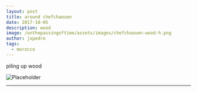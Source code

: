 ```yaml
---
layout: post
title: around chefchaouen
date: 2017-10-05
description: wood
image: /onthepassingoftime/assets/images/chefchaouen-wood-h.png
author: jxpedro
tags: 
  - morocco
---
```

<p >piling up wood</p>

![Placeholder](/onthepassingoftime/assets/images/chefchaouen-wood.jpeg)

<p></p>

<hr/>
